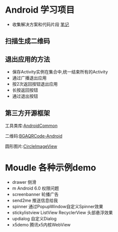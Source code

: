 # Android 学习项目
- 收集解决方案和代码片段
<a href="https://github.com/h4de5ing/AppDemo/wiki">笔记</a>

## 扫描生成二维码

## 退出应用的方法
* 保存Activity实例在集合中,统一结束所有的Activity
* 通过广播退出应用
* 按2次返回按钮退出应用
* 长按返回按钮
* 通过退出按钮

## 第三方开源框架

工具类库:[AndroidCommon](https://github.com/h4de5ing/AndroidCommon)

二维码:[BGAQRCode-Android](https://github.com/bingoogolapple/BGAQRCode-Android)

圆形图片:[CircleImageView](https://github.com/hdodenhof/CircleImageView)

# Moudle 各种示例demo
* drawer 侧滑
* m Android 6.0 权限问题
* screenbanner 轮播广告
* send2me 推送信息给我
* spinner  通过PopupWindow自定义Spinner效果
* stickylistview  ListView RecyclerView 头部悬浮效果
* updialog 自定义Dialog
* x5demo 腾讯x5内核WebView